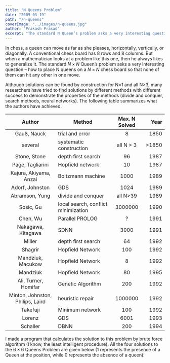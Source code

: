 ```yaml
---
title: "N Queens Problem"
date: "2009-03-19"
path: "/n-queens"
coverImage: "../images/n-queens.jpg"
author: "Prakash Prasad"
excerpt: "The standard N Queen’s problem asks a very interesting question – how to place N queens on an N x N chess board so that none of them can hit any other in one move."
---
```


In chess, a queen can move as far as she pleases, horizontally, vertically, or diagonally. A conventional chess board has 8 rows and 8 columns. But when a mathematician looks at a problem like this one, then he always likes to generalize it. The standard $N \times N$ Queen’s problem asks a very interesting question – how to place N queens on a $N \times N$ chess board so that none of them can hit any other in one move.

Although solutions can be found by construction for N=1 and all N>3, many researchers have tried to find solutions by different methods with different success to demonstrate the properties of the methods (divide and conquer, search methods, neural networks). The following table summarizes what the authors have achieved.

| Author | Method | Max. N Solved | Year |
| :---: | --- | :---: | ---: |
| Gauß, Nauck | trial and error | 8 | 1850 |
| several | systematic construction | all N > 3 | >1850 |
| Stone, Stone | depth first search | 96 | 1987 |
| Page, Tagliarini | Hopfield network | 10 | 1987 |
| Kajura, Akiyama, Anzai | Boltzmann machine | 1000 | 1989 |
| Adorf, Johnston | GDS | 1024 | 1989 |
| Abramson, Yung | divide and conquer | all N>39 | 1989 |
| Sosic, Gu | local search, conflict minimization | 3000000 | 1990 |
| Chen, Wu | Parallel PROLOG | ? | 1991 |
| Nakagawa, Kitagawa | SDNN | 3000 | 1991 |
| Miller | depth first search | 64 | 1992 |
| Shagrir | Hopfield Network | 100 | 1992 |
| Mandziuk, Macukow | Hopfield Network | 8 | 1992 |
| Mandziuk | Hopfield Network | 80 | 1995 |
| Ali, Turner, Homifar | Genetic Algorithm | 200 | 1992 |
| Minton, Johnston, Philips, Laird | heuristic repair | 1000000 | 1992 |
| Takefuji | Minimum network | 100 | 1992 |
| Lorenz | GDS | 6001 | 1993 |
| Schaller | DBNN | 200 | 1994 |

I made a program that calculates the solution to this problem by brute force algorithm (I know, the least intelligent procedure). All the four solutions to the $6 \times 6$ Queens Problem are given below (1 represents the presence of a Queen at the position, while 0 represents the absence of a queen):